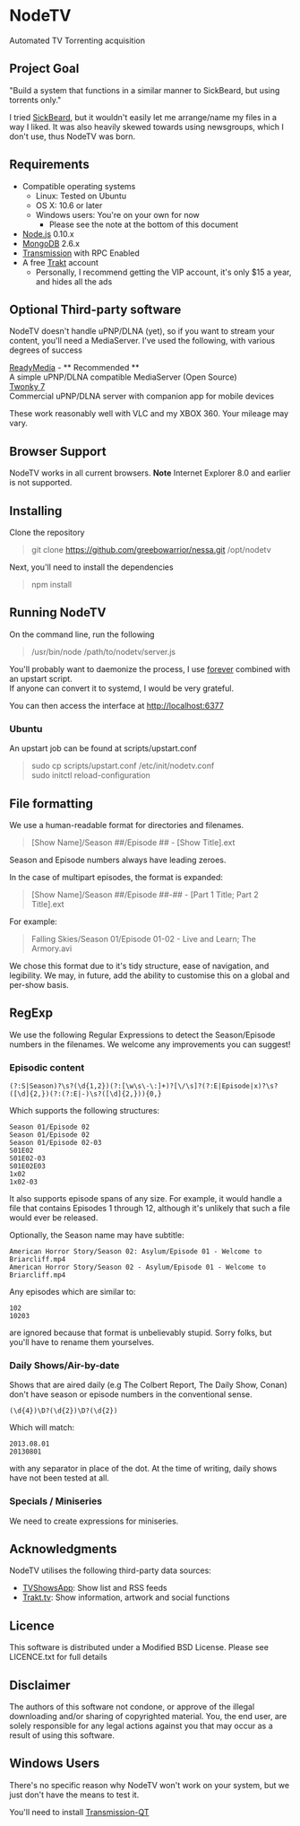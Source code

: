 # NodeTV
Automated TV Torrenting acquisition

## Project Goal

"Build a system that functions in a similar manner to SickBeard, but using torrents only."

I tried [SickBeard](http://sickbeard.com/), but it wouldn't easily let me arrange/name my files in a way I liked. It was also heavily skewed towards using newsgroups, which I don't use, thus NodeTV was born.


## Requirements

- Compatible operating systems
	- Linux: Tested on Ubuntu
	- OS X: 10.6 or later
	- Windows users: You're on your own for now
		- Please see the note at the bottom of this document
- [Node.js](http://nodejs.org) 0.10.x
- [MongoDB](http://mongodb.org) 2.6.x
- [Transmission](http://transmissionbt.com) with RPC Enabled
- A free [Trakt](http://trakt.tv) account
	- Personally, I recommend getting the VIP account, it's only $15 a year, and hides all the ads

## Optional Third-party software
NodeTV doesn't handle uPNP/DLNA (yet), so if you want to stream your content, you'll need a MediaServer. I've used the following, with various degrees of success


[ReadyMedia](minidlna.sourceforge.net) - ** Recommended **  
A simple uPNP/DLNA compatible MediaServer (Open Source)  
[Twonky 7](http://twonky.com/downloads)  
Commercial uPNP/DLNA server with companion app for mobile devices
  
These work reasonably well with VLC and my XBOX 360. Your mileage may vary.


## Browser Support

NodeTV works in all current browsers.
**Note** Internet Explorer 8.0 and earlier is not supported.


## Installing

Clone the repository
> git clone https://github.com/greebowarrior/nessa.git /opt/nodetv

Next, you'll need to install the dependencies
> npm install


## Running NodeTV

On the command line, run the following
> /usr/bin/node /path/to/nodetv/server.js

You'll probably want to daemonize the process, I use [forever](https://github.com/nodejitsu/forever) combined with an upstart script.  
If anyone can convert it to systemd, I would be very grateful.

You can then access the interface at [http://localhost:6377](http://localhost:6377)  

### Ubuntu
An upstart job can be found at scripts/upstart.conf
> sudo cp scripts/upstart.conf /etc/init/nodetv.conf  
> sudo initctl reload-configuration


## File formatting

We use a human-readable format for directories and filenames.
>[Show Name]/Season ##/Episode ## - [Show Title].ext

Season and Episode numbers always have leading zeroes.

In the case of multipart episodes, the format is expanded:
> [Show Name]/Season ##/Episode ##-## - [Part 1 Title; Part 2 Title].ext

For example:

> Falling Skies/Season 01/Episode 01-02 - Live and Learn; The Armory.avi

We chose this format due to it's tidy structure, ease of navigation, and legibility. We may, in future, add the ability to customise this on a global and per-show basis.


## RegExp

We use the following Regular Expressions to detect the Season/Episode numbers in the filenames.
We welcome any improvements you can suggest!

### Episodic content
	
	(?:S|Season)?\s?(\d{1,2})(?:[\w\s\-\:]+)?[\/\s]?(?:E|Episode|x)?\s?([\d]{2,})(?:(?:E|-)\s?([\d]{2,})){0,}

Which supports the following structures:
	
	Season 01/Episode 02
	Season 01/Episode 02
	Season 01/Episode 02-03
	S01E02
	S01E02-03
	S01E02E03
	1x02
	1x02-03

It also supports episode spans of any size. For example, it would handle a file that contains Episodes 1 through 12, although it's unlikely that such a file would ever be released.	

Optionally, the Season name may have subtitle:
	
	American Horror Story/Season 02: Asylum/Episode 01 - Welcome to Briarcliff.mp4
	American Horror Story/Season 02 - Asylum/Episode 01 - Welcome to Briarcliff.mp4

Any episodes which are similar to:	

	102
	10203
	
are ignored because that format is unbelievably stupid. Sorry folks, but you'll have to rename them yourselves.

### Daily Shows/Air-by-date

Shows that are aired daily (e.g The Colbert Report, The Daily Show, Conan) don't have season or episode numbers in the conventional sense.
	
	(\d{4})\D?(\d{2})\D?(\d{2})
Which will match:
	
	2013.08.01
	20130801
	
with any separator in place of the dot.
At the time of writing, daily shows have not been tested at all.

### Specials / Miniseries

We need to create expressions for miniseries.


			
## Acknowledgments

NodeTV utilises the following third-party data sources:

- [TVShowsApp](http://tvshowsapp.com): Show list and RSS feeds
- [Trakt.tv](http://trakt.tv): Show information, artwork and social functions



## Licence

This software is distributed under a Modified BSD License. Please see LICENCE.txt for full details



## Disclaimer

The authors of this software not condone, or approve of the illegal downloading and/or sharing of copyrighted material. You, the end user, are solely responsible for any legal actions against you that may occur as a result of using this software.



## Windows Users

There's no specific reason why NodeTV won't work on your system, but we just don't have the means to test it.

You'll need to install [Transmission-QT](http://sourceforge.net/projects/trqtw/)
